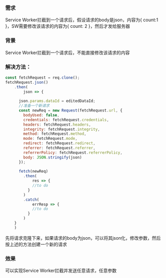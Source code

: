 ### 需求

Service Worker拦截到一个请求后，假设请求的body是json，内容为{ count:1 }，SW需要修改该请求的内容为{ count: 2 }，然后才发给服务器

### 背景

Service Worker拦截到一个请求后，不能直接修改该请求的内容

### 解决方法：

```javascript
const fetchRequest = req.clone();
fetchRequest.json()
	.then(
		json => {
      
      json.params.dataId = editedDataId;
      //准备一个新请求
      const newReq = new Request(fetchRequest.url, {
        bodyUsed: false,
        credentials: fetchRequest.credentials,
        headers: fetchRequest.headers,
        integrity: fetchRequest.integrity,
        method: fetchRequest.method,
        mode: fetchRequest.mode,
        redirect: fetchRequest.redirect,
        referrer: fetchRequest.referrer,
        referrerPolicy: fetchRequest.referrerPolicy,
        body: JSON.stringify(json)
      });
      
      fetch(newReq)
      	.then(
      		res => {
            //to do
          }
      	)
      	.catch(
      		errResp => {
            //to do
          }
      	)      
    }	
	)
```

先将请求克隆下来，如果请求的body为json，可以将其json化，修改参数，然后按上述的方法创建一个新的请求



### 效果

可以实现Service Worker拦截并发送任意请求，任意参数
